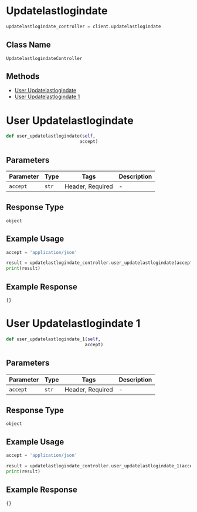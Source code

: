 # Updatelastlogindate

```python
updatelastlogindate_controller = client.updatelastlogindate
```

## Class Name

`UpdatelastlogindateController`

## Methods

* [User Updatelastlogindate](../../doc/controllers/updatelastlogindate.md#user-updatelastlogindate)
* [User Updatelastlogindate 1](../../doc/controllers/updatelastlogindate.md#user-updatelastlogindate-1)


# User Updatelastlogindate

```python
def user_updatelastlogindate(self,
                            accept)
```

## Parameters

| Parameter | Type | Tags | Description |
|  --- | --- | --- | --- |
| `accept` | `str` | Header, Required | - |

## Response Type

`object`

## Example Usage

```python
accept = 'application/json'

result = updatelastlogindate_controller.user_updatelastlogindate(accept)
print(result)
```

## Example Response

```
{}
```


# User Updatelastlogindate 1

```python
def user_updatelastlogindate_1(self,
                              accept)
```

## Parameters

| Parameter | Type | Tags | Description |
|  --- | --- | --- | --- |
| `accept` | `str` | Header, Required | - |

## Response Type

`object`

## Example Usage

```python
accept = 'application/json'

result = updatelastlogindate_controller.user_updatelastlogindate_1(accept)
print(result)
```

## Example Response

```
{}
```

